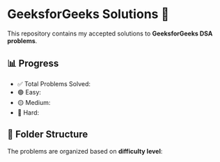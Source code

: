# GeeksforGeeks Solutions 🚀

This repository contains my accepted solutions to **GeeksforGeeks DSA problems**. 

## 📊 Progress
- ✅ Total Problems Solved: <!-- auto count -->
- 🟢 Easy: <!-- auto count -->
- 🟡 Medium: <!-- auto count -->
- 🔴 Hard: <!-- auto count -->

## 📂 Folder Structure
The problems are organized based on **difficulty level**:
